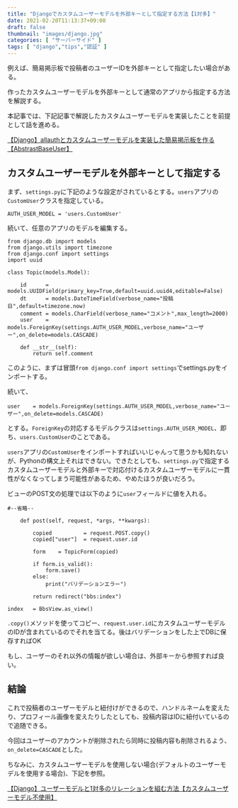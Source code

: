 ```yaml
---
title: "Djangoでカスタムユーザーモデルを外部キーとして指定する方法【1対多】"
date: 2021-02-20T11:13:37+09:00
draft: false
thumbnail: "images/django.jpg"
categories: [ "サーバーサイド" ]
tags: [ "django","tips","認証" ]
---
```


例えば、簡易掲示板で投稿者のユーザーIDを外部キーとして指定したい場合がある。

作ったカスタムユーザーモデルを外部キーとして通常のアプリから指定する方法を解説する。

本記事では、下記記事で解説したカスタムユーザーモデルを実装したことを前提として話を進める。

[【Django】allauthとカスタムユーザーモデルを実装した簡易掲示板を作る【AbstrastBaseUser】](/post/django-custom-user-model-allauth-bbs/)


## カスタムユーザーモデルを外部キーとして指定する

まず、`settings.py`に下記のような設定がされているとする。`users`アプリの`CustomUser`クラスを指定している。

    AUTH_USER_MODEL = 'users.CustomUser'

続いて、任意のアプリのモデルを編集する。

    from django.db import models
    from django.utils import timezone
    from django.conf import settings 
    import uuid
    
    class Topic(models.Model):
    
        id      = models.UUIDField(primary_key=True,default=uuid.uuid4,editable=False)
        dt      = models.DateTimeField(verbose_name="投稿日",default=timezone.now)
        comment = models.CharField(verbose_name="コメント",max_length=2000)
        user    = models.ForeignKey(settings.AUTH_USER_MODEL,verbose_name="ユーザー",on_delete=models.CASCADE)
    
        def __str__(self):
            return self.comment

このように、まずは冒頭`from django.conf import settings`でsettings.pyをインポートする。

続いて、

    user    = models.ForeignKey(settings.AUTH_USER_MODEL,verbose_name="ユーザー",on_delete=models.CASCADE)

とする。`ForeignKey`の対応するモデルクラスは`settings.AUTH_USER_MODEL`、即ち、`users.CustomUser`のことである。

`users`アプリの`CustomUser`をインポートすればいいじゃんって思うかも知れないが、Pythonの構文上それはできない。できたとしても、`settings.py`で指定するカスタムユーザーモデルと外部キーで対応付けるカスタムユーザーモデルに一貫性がなくなってしまう可能性があるため、やめたほうが良いだろう。


ビューのPOST文の処理では以下のように`user`フィールドに値を入れる。


    #--省略--

        def post(self, request, *args, **kwargs):
    
            copied          = request.POST.copy()
            copied["user"]  = request.user.id
    
            form    = TopicForm(copied)
        
            if form.is_valid():
                form.save()
            else:
                print("バリデーションエラー")
    
            return redirect("bbs:index")
    
    index   = BbsView.as_view()

`.copy()`メソッドを使ってコピー、`request.user.id`にカスタムユーザーモデルのIDが含まれているのでそれを当てる。後はバリデーションをした上でDBに保存すればOK

もし、ユーザーのそれ以外の情報が欲しい場合は、外部キーから参照すれば良い。

## 結論

これで投稿者のユーザーモデルと紐付けができるので、ハンドルネームを変えたり、プロフィール画像を変えたりしたとしても、投稿内容はIDに紐付いているので追随できる。

今回はユーザーのアカウントが削除されたら同時に投稿内容も削除されるよう、`on_delete=CASCADE`とした。

ちなみに、カスタムユーザーモデルを使用しない場合(デフォルトのユーザーモデルを使用する場合)、下記を参照。

[【Django】ユーザーモデルと1対多のリレーションを組む方法【カスタムユーザーモデル不使用】](/post/django-foreignkey-user/)

